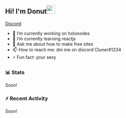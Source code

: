 ## Hi! I'm Donut<img src="https://cdn.discordapp.com/attachments/380085492730953728/888778165814693918/wave.gif" width="27px">

[Discord](https://discord.c99.nl/widget/theme-3/380085492730953728.png)
- :telescope: I’m currently working on holonodes
- :seedling: I’m currently learning reactjs
- :speech_balloon: Ask me about how to make free sites
- :mailbox: How to reach me: dm me on discord Cluner#1234
- :zap: Fun fact: your sexy


### :bar_chart: Stats

<!--START_SECTION:waka-->
Soon!
<!--END_SECTION:waka-->

### :zap: Recent Activity
<!--START_SECTION:activity-->
Soon!
<!--END_SECTION:activity-->
